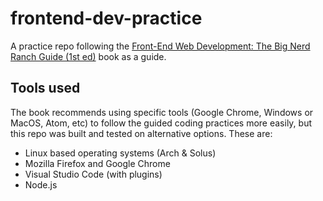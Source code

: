 # frontend-dev-practice
A practice repo following the [Front-End Web Development: The Big Nerd Ranch Guide (1st ed)](https://www.bignerdranch.com/books/front-end-web-development-the-big-nerd-ranch-guide/) book as a guide.

## Tools used
The book recommends using specific tools (Google Chrome, Windows or MacOS, Atom, etc) to follow the guided coding practices more easily, but this repo was built and tested on alternative options. These are:

* Linux based operating systems (Arch & Solus)
* Mozilla Firefox and Google Chrome
* Visual Studio Code (with plugins)
* Node.js
